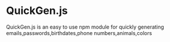# QuickGen.js
QuickGen.js is an easy to use npm module for quickly generating emails,passwords,birthdates,phone numbers,animals,colors
